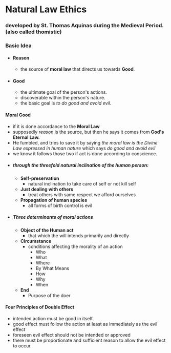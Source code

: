 # Natural Law Ethics
### developed by St. Thomas Aquinas during the Medieval Period. (also called thomistic)

### Basic Idea
- #### Reason
	- the source of **moral law** that directs us towards **Good**.
- #### Good
	- the ultimate goal of the person's actions.
	- discoverable within the person's nature.
	- the basic goal is *to do good and avoid evil*.


#### Moral Good
- if it is done accordance to the **Moral Law**
- supposedly *reason* is the source, but then he says it comes from **God's Eternal Law.**
- He fumbled, and tries to save it by saying *the moral law is the Divine Law expressed in human nature* which says *do good and avoid evil*
- we know it follows those two if act is done according to conscience.
- ##### through the ***threefold natural inclination of the human person***:
	- **Self-preservation**
		- natural inclination to take care of self or not kill self
	- **Just dealing with others**
		- treat others with same respect we afford ourselves
	- **Propagation of human species**
		- all forms of birth control is evil
- ##### **Three determinants of moral actions**
	- **Object of the Human act**
		- that which the will intends primarily and directly
	- **Circumstance**
		- conditions affecting the morality of an action
			- Who
			- What
			- Where
			- By What Means
			- How
			- Why
			- When
	- **End**
		- Purpose of the doer
		  
		  
#### Four Principles of Double Effect
- intended action must be good in itself.
- good effect must follow the action at least as immediately as the evil effect
- foreseen evil effect should not be intended or approved
- there must be proportionate and sufficient reason to allow the evil effect to occur.